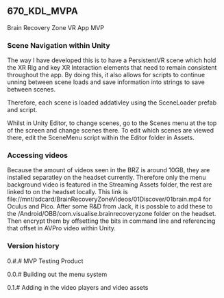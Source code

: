 ## 670_KDL_MVPA
Brain Recovery Zone VR App MVP

### Scene Navigation within Unity
The way I have developed this is to have a PersistentVR scene which hold the XR Rig and key XR Interaction elements that need to remain consistent throughout the app. By doing this, it also allows for scripts to continue unning between scene loads and save information into strings to save between scenes.

Therefore, each scene is loaded addativley using the SceneLoader prefab and script.

Whilst in Unity Editor, to change scenes, go to the Scenes menu at the top of the screen and change scenes there. To edit which scenes are viewed there, edit the SceneMenu script within the Editor folder in Assets.

### Accessing videos
Because the amount of videos seen in the BRZ is around 10GB, they are installed separatley on the headset currently. Therefore only the menu background video is featured in the Streaming Assets folder, the rest are linked to on the headset locally. This link is file://mnt/sdcard/BrainRecoveryZoneVideos/01Discover/01brain.mp4 for Oculus and Pico. After some R&D from Jack, it is possble to add these to the /Android/OBB/com.visualise.brainrecoveryzone folder on the headset. Then encrypt them by offsetting the bits in command line and referencing that offset in AVPro video within Unity.

### Version history

0.#.#
MVP Testing Product

0.0.#
Building out the menu system

0.1.#
Adding in the video players and video assets
